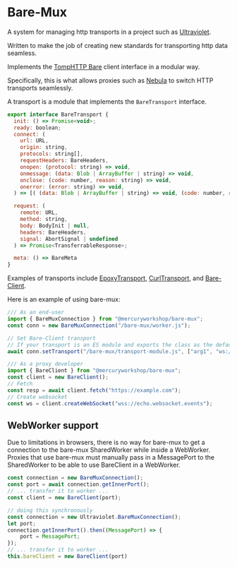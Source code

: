 # Bare-Mux
A system for managing http transports in a project such as [Ultraviolet](https://github.com/Titaniumnetwork-dev/Ultraviolet).

Written to make the job of creating new standards for transporting http data seamless.

Implements the [TompHTTP Bare](https://github.com/tomphttp/specifications/) client interface in a modular way.

Specifically, this is what allows proxies such as [Nebula](https://github.com/NebulaServices/Nebula) to switch HTTP transports seamlessly.

A transport is a module that implements the `BareTransport` interface.
```js
export interface BareTransport {
  init: () => Promise<void>;
  ready: boolean;
  connect: (
    url: URL,
    origin: string,
    protocols: string[],
    requestHeaders: BareHeaders,
    onopen: (protocol: string) => void,
    onmessage: (data: Blob | ArrayBuffer | string) => void,
    onclose: (code: number, reason: string) => void,
    onerror: (error: string) => void,
  ) => [( (data: Blob | ArrayBuffer | string) => void, (code: number, reason: string) => void )] => void;

  request: (
    remote: URL,
    method: string,
    body: BodyInit | null,
    headers: BareHeaders,
    signal: AbortSignal | undefined
  ) => Promise<TransferrableResponse>;

  meta: () => BareMeta
}
```

Examples of transports include [EpoxyTransport](https://github.com/MercuryWorkshop/EpoxyTransport),  [CurlTransport](https://github.com/MercuryWorkshop/CurlTransport), and [Bare-Client](https://github.com/MercuryWorkshop/Bare-as-module3).

Here is an example of using bare-mux:
```js
/// As an end-user
import { BareMuxConnection } from "@mercuryworkshop/bare-mux";
const conn = new BareMuxConnection("/bare-mux/worker.js");

// Set Bare-Client transport
// If your transport is an ES module and exports the class as the default export
await conn.setTransport("/bare-mux/transport-module.js", ["arg1", "ws://localhost:4000"]);

/// As a proxy developer
import { BareClient } from "@mercuryworkshop/bare-mux";
const client = new BareClient();
// Fetch
const resp = await client.fetch("https://example.com");
// Create websocket
const ws = client.createWebSocket("wss://echo.websocket.events");
```

## WebWorker support
Due to limitations in browsers, there is no way for bare-mux to get a connection to the bare-mux SharedWorker while inside a WebWorker. Proxies that use bare-mux must manually pass in a MessagePort to the SharedWorker to be able to use BareClient in a WebWorker.
```js
const connection = new BareMuxConnection();
const port = await connection.getInnerPort();
// ... transfer it to worker ...
const client = new BareClient(port);
```
```js
// doing this synchronously
const connection = new Ultraviolet.BareMuxConnection();
let port;
connection.getInnerPort().then((MessagePort) => {
    port = MessagePort;
});
// ... transfer it to worker ...
this.bareClient = new BareClient(port)
```